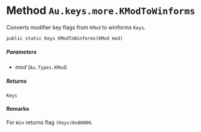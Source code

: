 # Method `Au.keys.more.KModToWinforms`

Converts modifier key flags from `KMod` to winforms `Keys`.

```
public static Keys KModToWinforms(KMod mod)
```

##### Parameters

- *mod*  (`Au.Types.KMod`)

##### Returns

`Keys`

#### Remarks

For `Win` returns flag `(Keys)0x80000`.